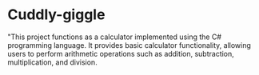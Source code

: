 # Cuddly-giggle
"This project functions as a calculator implemented using the C# programming language. It provides basic calculator functionality, allowing users to perform arithmetic operations such as addition, subtraction, multiplication, and division.
